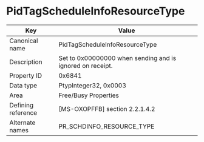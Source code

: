 # PidTagScheduleInfoResourceType

| Key | Value |
|---|---|
| Canonical name | PidTagScheduleInfoResourceType |
| Description | Set to 0x00000000 when sending and is ignored on receipt. |
| Property ID | 0x6841 |
| Data type | PtypInteger32, 0x0003 |
| Area | Free/Busy Properties |
| Defining reference | [MS-OXOPFFB] section 2.2.1.4.2 |
| Alternate names | PR_SCHDINFO_RESOURCE_TYPE |
